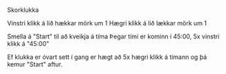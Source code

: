 Skorklukka

Vinstri klikk á lið hækkar mörk um 1
Hægri klikk á lið lækkar mörk um 1

Smella á "Start" til að kveikja á tíma
Þegar tími er kominn í 45:00, 5x vinstri klikk á "45:00"

Ef klukka er óvart sett í gang er hægt að 5x hægri klikk á tímann og þá kemur "Start" aftur.